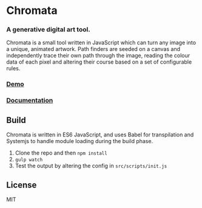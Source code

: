 # Chromata

### A generative digital art tool.
Chromata is a small tool written in JavaScript which can turn any image into a unique, animated artwork.
Path finders are seeded on a canvas and independently trace their own path through the image,
reading the colour data of each pixel and altering their course based on a set of configurable rules.

### [Demo](http://www.michaelbromley.co.uk/experiments/chromata/)

### [Documentation](http://www.michaelbromley.co.uk/experiments/chromata/#about)

## Build

Chromata is written in ES6 JavaScript, and uses Babel for transpilation and Systemjs to handle module loading during the
build phase.

1. Clone the repo and then `npm install`
2. `gulp watch`
3. Test the output by altering the config in `src/scripts/init.js`

## License
MIT
